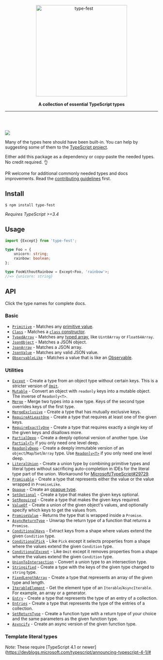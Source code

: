 <div align="center">
	<br>
	<br>
	<img src="media/logo.svg" alt="type-fest" height="300">
	<br>
	<br>
	<b>A collection of essential TypeScript types</b>
	<br>
	<hr>
</div>
<br>
<br>

[![](https://img.shields.io/badge/unicorn-approved-ff69b4.svg)](https://giphy.com/gifs/illustration-rainbow-unicorn-26AHG5KGFxSkUWw1i)
<!-- Commented out until they actually show anything
[![npm dependents](https://badgen.net/npm/dependents/type-fest)](https://www.npmjs.com/package/type-fest?activeTab=dependents) [![npm downloads](https://badgen.net/npm/dt/type-fest)](https://www.npmjs.com/package/type-fest)
-->

Many of the types here should have been built-in. You can help by suggesting some of them to the [TypeScript project](https://github.com/Microsoft/TypeScript/blob/master/CONTRIBUTING.md).

Either add this package as a dependency or copy-paste the needed types. No credit required. 👌

PR welcome for additional commonly needed types and docs improvements. Read the [contributing guidelines](.github/contributing.md) first.

## Install

```
$ npm install type-fest
```

*Requires TypeScript >=3.4*

## Usage

```ts
import {Except} from 'type-fest';

type Foo = {
	unicorn: string;
	rainbow: boolean;
};

type FooWithoutRainbow = Except<Foo, 'rainbow'>;
//=> {unicorn: string}
```

## API

Click the type names for complete docs.

### Basic

- [`Primitive`](source/basic.d.ts) - Matches any [primitive value](https://developer.mozilla.org/en-US/docs/Glossary/Primitive).
- [`Class`](source/basic.d.ts) - Matches a [`class` constructor](https://developer.mozilla.org/en-US/docs/Web/JavaScript/Reference/Classes).
- [`TypedArray`](source/basic.d.ts) - Matches any [typed array](https://developer.mozilla.org/en-US/docs/Web/JavaScript/Reference/Global_Objects/TypedArray), like `Uint8Array` or `Float64Array`.
- [`JsonObject`](source/basic.d.ts) - Matches a JSON object.
- [`JsonArray`](source/basic.d.ts) - Matches a JSON array.
- [`JsonValue`](source/basic.d.ts) - Matches any valid JSON value.
- [`ObservableLike`](source/basic.d.ts) - Matches a value that is like an [Observable](https://github.com/tc39/proposal-observable).

### Utilities

- [`Except`](source/except.d.ts) - Create a type from an object type without certain keys. This is a stricter version of [`Omit`](https://www.typescriptlang.org/docs/handbook/release-notes/typescript-3-5.html#the-omit-helper-type).
- [`Mutable`](source/mutable.d.ts) - Convert an object with `readonly` keys into a mutable object. The inverse of `Readonly<T>`.
- [`Merge`](source/merge.d.ts) - Merge two types into a new type. Keys of the second type overrides keys of the first type.
- [`MergeExclusive`](source/merge-exclusive.d.ts) - Create a type that has mutually exclusive keys.
- [`RequireAtLeastOne`](source/require-at-least-one.d.ts) - Create a type that requires at least one of the given keys.
- [`RequireExactlyOne`](source/require-exactly-one.d.ts) - Create a type that requires exactly a single key of the given keys and disallows more.
- [`PartialDeep`](source/partial-deep.d.ts) - Create a deeply optional version of another type. Use [`Partial<T>`](https://github.com/Microsoft/TypeScript/blob/2961bc3fc0ea1117d4e53bc8e97fa76119bc33e3/src/lib/es5.d.ts#L1401-L1406) if you only need one level deep.
- [`ReadonlyDeep`](source/readonly-deep.d.ts) - Create a deeply immutable version of an `object`/`Map`/`Set`/`Array` type. Use [`Readonly<T>`](https://github.com/Microsoft/TypeScript/blob/2961bc3fc0ea1117d4e53bc8e97fa76119bc33e3/src/lib/es5.d.ts#L1415-L1420) if you only need one level deep.
- [`LiteralUnion`](source/literal-union.d.ts) - Create a union type by combining primitive types and literal types without sacrificing auto-completion in IDEs for the literal type part of the union. Workaround for [Microsoft/TypeScript#29729](https://github.com/Microsoft/TypeScript/issues/29729).
- [`Promisable`](source/promisable.d.ts) - Create a type that represents either the value or the value wrapped in `PromiseLike`.
- [`Opaque`](source/opaque.d.ts) - Create an [opaque type](https://codemix.com/opaque-types-in-javascript/).
- [`SetOptional`](source/set-optional.d.ts) - Create a type that makes the given keys optional.
- [`SetRequired`](source/set-required.d.ts) - Create a type that makes the given keys required.
- [`ValueOf`](source/value-of.d.ts) - Create a union of the given object's values, and optionally specify which keys to get the values from.
- [`PromiseValue`](source/promise-value.d.ts) - Returns the type that is wrapped inside a `Promise`.
- [`AsyncReturnType`](source/async-return-type.d.ts) - Unwrap the return type of a function that returns a `Promise`.
- [`ConditionalKeys`](source/conditional-keys.d.ts) - Extract keys from a shape where values extend the given `Condition` type.
- [`ConditionalPick`](source/conditional-pick.d.ts) - Like `Pick` except it selects properties from a shape where the values extend the given `Condition` type.
- [`ConditionalExcept`](source/conditional-except.d.ts) - Like `Omit` except it removes properties from a shape where the values extend the given `Condition` type.
- [`UnionToIntersection`](source/union-to-intersection.d.ts) - Convert a union type to an intersection type.
- [`Stringified`](source/stringified.d.ts) - Create a type with the keys of the given type changed to `string` type.
- [`FixedLengthArray`](source/fixed-length-array.d.ts) - Create a type that represents an array of the given type and length.
- [`IterableElement`](source/iterable-element.d.ts) - Get the element type of an `Iterable`/`AsyncIterable`. For example, an array or a generator.
- [`Entry`](source/entry.d.ts) - Create a type that represents the type of an entry of a collection.
- [`Entries`](source/entries.d.ts) - Create a type that represents the type of the entries of a collection.
- [`SetReturnType`](source/set-return-type.d.ts) - Create a function type with a return type of your choice and the same parameters as the given function type.
- [`Asyncify`](source/asyncify.d.ts) - Create an async version of the given function type.

### Template literal types

*Note:* These require [TypeScript 4.1 or newer](https://devblogs.microsoft.com/typescript/announcing-typescript-4-1/#